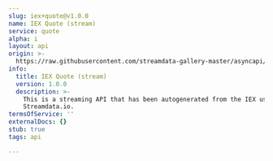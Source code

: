 ```yaml
---
slug: iex+quote@v1.0.0
name: IEX Quote (stream)
service: quote
alpha: i
layout: api
origin: >-
  https://raw.githubusercontent.com/streamdata-gallery-master/asyncapi/master/_listings/iex/iex-quote-stream-async.md
info:
  title: IEX Quote (stream)
  version: 1.0.0
  description: >-
    This is a streaming API that has been autogenerated from the IEX using
    Streamdata.io.
termsOfService: ''
externalDocs: {}
stub: true
tags: api

---
```


